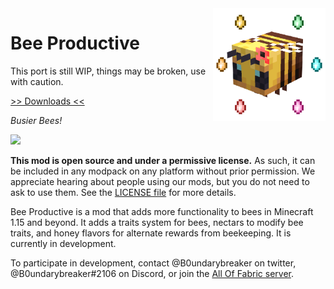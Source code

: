 <img src="icon.png" align="right" width="180px"/>

# Bee Productive

This port is still WIP, things may be broken, use with caution.

[>> Downloads <<](https://github.com/AllOfFabric/BeeProductive/releases)

*Busier Bees!*

![](https://cdn.discordapp.com/attachments/652107039253725189/656734935784095764/2019-12-17_20.25.09.png)

**This mod is open source and under a permissive license.** As such, it can be included in any modpack on any platform 
without prior permission. We appreciate hearing about people using our mods, but you do not need to ask to use them. 
See the [LICENSE file](LICENSE) for more details.

Bee Productive is a mod that adds more functionality to bees in Minecraft 1.15 and beyond. It adds a traits system for bees,
nectars to modify bee traits, and honey flavors for alternate rewards from beekeeping. It is currently in development.

To participate in development, contact @B0undarybreaker on twitter, @B0undarybreaker#2106 on Discord, or join the [All Of Fabric server](https://discord.gg/6rkdm48).